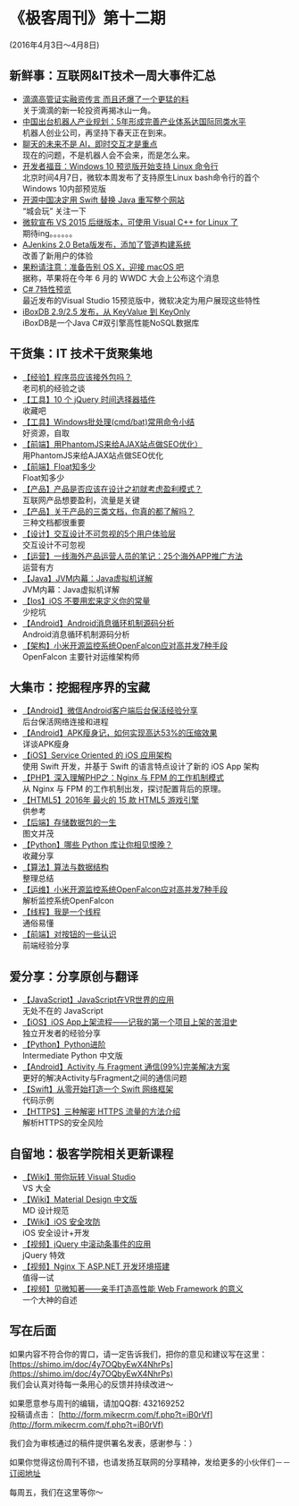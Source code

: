 # 《极客周刊》第十二期

(2016年4月3日～4月8日)

## 新鲜事：互联网&IT技术一周大事件汇总

- [滴滴高管证实融资传言 而且还爆了一个更猛的料](http://www.devstore.cn/new/newInfo/17658.html) 
<br>关于滴滴的新一轮投资再揭冰山一角。
- [中国出台机器人产业规划：5年形成完善产业体系达国际同类水平](http://www.devstore.cn/new/newInfo/17656.html) 
<br>机器人创业公司，再坚持下春天正在到来。
- [聊天的未来不是 AI，即时交互才是重点](http://www.devstore.cn/new/newInfo/17564.html) 
<br>现在的问题，不是机器人会不会来，而是怎么来。
- [开发者福音：Windows 10 预览版开始支持 Linux 命令行](http://www.oschina.net/news/72257/windows-10-linux) 
<br>北京时间4月7日，微软本周发布了支持原生Linux bash命令行的首个Windows 10内部预览版
- [开源中国决定用 Swift 替换 Java 重写整个网站](http://www.oschina.net/news/72078/oschina-turn-to-swift) 
<br>“城会玩” 关注一下
- [微软宣布 VS 2015 后继版本，可使用 Visual C++ for Linux 了](http://www.oschina.net/news/72193/visual-for-linux) 
<br>期待ing。。。。。。
- [AJenkins 2.0 Beta版发布，添加了管道构建系统](http://www.infoq.com/cn/news/2016/04/jenkins-2-beta-pipeline-system) 
<br>改善了新用户的体验
- [果粉请注意：准备告别 OS X，迎接 macOS 吧](http://www.oschina.net/news/72150/macos) 
<br>据称，苹果将在今年 6 月的 WWDC 大会上公布这个消息
- [C# 7特性预览](http://www.infoq.com/cn/news/2016/04/CSharp-7) 
<br>最近发布的Visual Studio 15预览版中，微软决定为用户展现这些特性
- [iBoxDB 2.9/2.5 发布，从 KeyValue 到 KeyOnly](http://www.oschina.net/news/72267/iboxdb-2-9-2-5) 
<br>iBoxDB是一个Java C#双引擎高性能NoSQL数据库

## 干货集：IT 技术干货聚集地

- [【经验】程序员应该接外包吗？](http://mp.weixin.qq.com/s?__biz=MzAxMTEyOTQ5OQ==&mid=2650610501&idx=1&sn=d4057e69051e1d3420ce53104fe5cf15#rd)
<br>老司机的经验之谈
- [【工具】10 个 jQuery 时间选择器插件](http://webres.wang/10-jquery-time-picker-plugins/)
<br>收藏吧
- [【工具】Windows批处理(cmd/bat)常用命令小结](http://wsgzao.github.io/post/windows-batch/)
<br>好资源，自取
- [【前端】用PhantomJS来给AJAX站点做SEO优化）](https://www.mxgw.info/t/phantomjs-prerender-for-seo.html?hmsr=toutiao.io&utm_medium=toutiao.io&utm_source=toutiao.io) 
<br> 用PhantomJS来给AJAX站点做SEO优化
- [【前端】Float知多少](http://www.w3ctrain.com/2016/03/28/float-secret/) 
<br>Float知多少
- [【产品】产品是否应该在设计之初就考虑盈利模式？](http://www.chanpin100.com/archives/47647)
<br>互联网产品想要盈利，流量是关键
- [【产品】关于产品的三类文档，你真的都了解吗？](http://www.chanpin100.com/archives/49377)
<br>三种文档都很重要
- [【设计】交互设计不可忽视的5个用户体验层](http://www.chanpin100.com/archives/48711)
<br>交互设计不可忽视
- [【运营】一线海外产品运营人员的笔记：25个海外APP推广方法](http://www.chanpin100.com/archives/49718)
<br>运营有方
- [【Java】JVM内幕：Java虚拟机详解 ](http://www.aijava.cn/13564.html)
<br>JVM内幕：Java虚拟机详解  
- [【Ios】iOS 不要用宏来定义你的常量 ](http://www.strongx.cn/?hmsr=toutiao.io&p=118&utm_medium=toutiao.io&utm_source=toutiao.io)
<br>少挖坑
- [【Android】Android消息循环机制源码分析](http://mouxuejie.com/blog/2016-03-31/message-looper-mechanism/?hmsr=toutiao.io&utm_medium=toutiao.io&utm_source=toutiao.io)
<br>Android消息循环机制源码分析	
- [【架构】小米开源监控系统OpenFalcon应对高并发7种手段](https://mp.weixin.qq.com/s?__biz=MzAwMDU1MTE1OQ==&mid=405484332&idx=1&sn=3c68a053ab3ef82f27c29a9ba942507b)
<br>OpenFalcon 主要针对运维架构师	

## 大集市：挖掘程序界的宝藏

- [【Android】微信Android客户端后台保活经验分享](https://mp.weixin.qq.com/s?__biz=MzA3ODg4MDk0Ng==&mid=403254393&idx=1&sn=8dc0e3a03031177777b5a5876cb210cc)
<br>后台保活网络连接和进程
- [【Android】APK瘦身记，如何实现高达53%的压缩效果](http://jaq.alibaba.com/community/art/show?articleid=219)
<br>详谈APK瘦身
- [【iOS】Service Oriented 的 iOS 应用架构](http://tech.glowing.com/cn/service-oriented-ios-architecture/)
<br>使用 Swift 开发，并基于 Swift 的语言特点设计了新的 iOS App 架构
- [【PHP】深入理解PHP之：Nginx 与 FPM 的工作机制模式](http://zhuanlan.zhihu.com/p/20694204)
<br>从 Nginx 与 FPM 的工作机制出发，探讨配置背后的原理。
- [【HTML5】2016年 最火的 15 款 HTML5 游戏引擎](http://diycode.cc/topics/16)
<br>供参考
- [【后端】存储数据包的一生](http://yikun.github.io/2016/04/03/%E5%AD%98%E5%82%A8%E6%95%B0%E6%8D%AE%E5%8C%85%E7%9A%84%E4%B8%80%E7%94%9F/)
<br>图文并茂
- [【Python】哪些 Python 库让你相见恨晚？](https://www.zhihu.com/question/24590883/answer/89226375?hmsr=toutiao.io&utm_medium=toutiao.io&utm_source=toutiao.io)
<br>收藏分享
- [【算法】算法与数据结构](https://github.com/ty4z2008/Qix/blob/master/algorithm.md)
<br>整理总结
- [【运维】小米开源监控系统OpenFalcon应对高并发7种手段](https://mp.weixin.qq.com/s?__biz=MzAwMDU1MTE1OQ==&mid=405484332&idx=1&sn=3c68a053ab3ef82f27c29a9ba942507b)
<br>解析监控系统OpenFalcon
- [【线程】我是一个线程](http://mp.weixin.qq.com/s?__biz=MzAxOTc0NzExNg==&mid=416915373&idx=1&sn=f80a13b099237534a3ef777d511d831a)
<br>通俗易懂
- [【前端】对按钮的一些认识](http://design.jobbole.com/119104/)
<br>前端经验分享

## 爱分享：分享原创与翻译

- [【JavaScript】JavaScript在VR世界的应用](https://www.phodal.com/blog/why-javascript-will-use-vr-world/)
<br>无处不在的 JavaScript
- [【iOS】iOS App上架流程——记我的第一个项目上架的苦泪史](http://blog.treney.com/index.php/archives/ToAppStore.html)
<br>独立开发者的经验分享
- [【Python】Python进阶](https://github.com/eastlakeside/interpy-zh)
<br>Intermediate Python 中文版
- [【Android】Activity 与 Fragment 通信(99%)完美解决方案](http://android.jobbole.com/82699/)
<br>更好的解决Activity与Fragment之间的通信问题
- [【Swift】从零开始打造一个 Swift 网络框架](http://www.jianshu.com/p/0039f963239d)
<br>代码示例
- [【HTTPS】三种解密 HTTPS 流量的方法介绍](https://imququ.com/post/how-to-decrypt-https.html)
<br>解析HTTPS的安全风险

## 自留地：极客学院相关更新课程

- [【Wiki】带你玩转 Visual Studio](http://wiki.jikexueyuan.com/project/visual-studio/)
<br>VS 大全
- [【Wiki】Material Design 中文版](http://wiki.jikexueyuan.com/project/material-design/)
<br>MD 设计规范
- [【Wiki】iOS 安全攻防](http://wiki.jikexueyuan.com/project/ios-security-defense/)
<br>iOS 安全设计+开发
- [【视频】jQuery 中滚动条事件的应用](http://www.jikexueyuan.com/course/2651.html)
<br>jQuery 特效
- [【视频】Nginx 下 ASP.NET 开发环境搭建](http://www.jikexueyuan.com/course/2661.html)
<br>值得一试
- [【视频】见微知著——亲手打造高性能 Web Framework 的意义](http://www.jikexueyuan.com/course/2658.html)
<br>一个大神的自述

## 写在后面

如果内容不符合你的胃口，请一定告诉我们，把你的意见和建议写在这里： [https://shimo.im/doc/4y7OQbyEwX4NhrPs](https://shimo.im/doc/4y7OQbyEwX4NhrPs)   
我们会认真对待每一条用心的反馈并持续改进～

如果愿意参与周刊的编辑，请加QQ群: 432169252   
投稿请点击： [http://form.mikecrm.com/f.php?t=iB0rVf](http://form.mikecrm.com/f.php?t=iB0rVf)   

我们会为审核通过的稿件提供署名发表，感谢参与：）   

如果你觉得这份周刊不错，也请发扬互联网的分享精神，发给更多的小伙伴们－－[订阅地址](https://tinyletter.com/jkxyweekly)

每周五，我们在这里等你～
